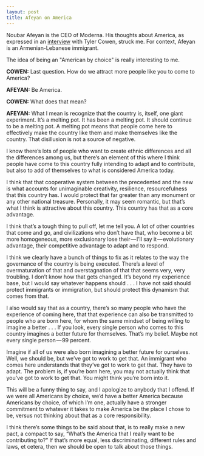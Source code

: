 ```yaml
---
layout: post
title: Afeyan on America
---
```


Noubar Afeyan is the CEO of Moderna. His thoughts about America, as expressed in an [interview](https://conversationswithtyler.com/episodes/noubar-afeyan/) with Tyler Cowen, struck me. For context, Afeyan is an Armenian-Lebanese immigrant.

The idea of being an "American by choice" is really interesting to me. 

**COWEN:** Last question. How do we attract more people like you to come to America?

**AFEYAN:** Be America.

**COWEN:** What does that mean?

**AFEYAN:** What I mean is recognize that the country is, itself, one giant experiment. It’s a melting pot. It has been a melting pot. It should continue to be a melting pot. A melting pot means that people come here to effectively make the country like them and make themselves like the country. That disillusion is not a source of negative.

I know there’s lots of people who want to create ethnic differences and all the differences among us, but there’s an element of this where I think people have come to this country fully intending to adapt and to contribute, but also to add of themselves to what is considered America today.

I think that that cooperative system between the precedented and the new is what accounts for unimaginable creativity, resilience, resourcefulness that this country has. I would protect that far greater than any monument or any other national treasure. Personally, it may seem romantic, but that’s what I think is attractive about this country. This country has that as a core advantage.

I think that’s a tough thing to pull off, let me tell you. A lot of other countries that come and go, and civilizations who don’t have that, who become a bit more homogeneous, more exclusionary lose their — I’ll say it — evolutionary advantage, their competitive advantage to adapt and to respond.

I think we clearly have a bunch of things to fix as it relates to the way the governance of the country is being executed. There’s a level of overmaturation of that and overstagnation of that that seems very, very troubling. I don’t know how that gets changed. It’s beyond my experience base, but I would say whatever happens should . . . I have not said should protect immigrants or immigration, but should protect this dynamism that comes from that.

I also would say that as a country, there’s so many people who have the experience of coming here, that that experience can also be transmitted to people who are born here, for whom the same mindset of being willing to imagine a better . . . If you look, every single person who comes to this country imagines a better future for themselves. That’s my belief. Maybe not every single person — 99 percent.

Imagine if all of us were also born imagining a better future for ourselves. Well, we should be, but we’ve got to work to get that. An immigrant who comes here understands that they’ve got to work to get that. They have to adapt. The problem is, if you’re born here, you may not actually think that you’ve got to work to get that. You might think you’re born into it.

This will be a funny thing to say, and I apologize to anybody that I offend. If we were all Americans by choice, we’d have a better America because Americans by choice, of which I’m one, actually have a stronger commitment to whatever it takes to make America be the place I chose to be, versus not thinking about that as a core responsibility.

I think there’s some things to be said about that, is to really make a new pact, a compact to say, “What’s the America that I really want to be contributing to?” If that’s more equal, less discriminating, different rules and laws, et cetera, then we should be open to talk about those things.
